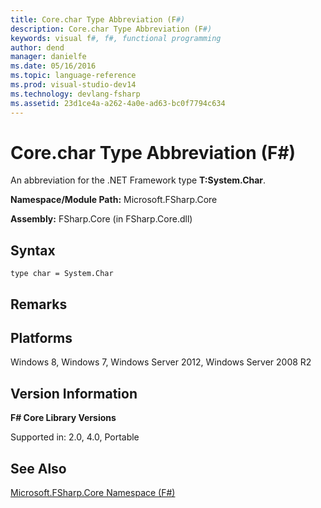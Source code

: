 ```yaml
---
title: Core.char Type Abbreviation (F#)
description: Core.char Type Abbreviation (F#)
keywords: visual f#, f#, functional programming
author: dend
manager: danielfe
ms.date: 05/16/2016
ms.topic: language-reference
ms.prod: visual-studio-dev14
ms.technology: devlang-fsharp
ms.assetid: 23d1ce4a-a262-4a0e-ad63-bc0f7794c634 
---
```


# Core.char Type Abbreviation (F#)

An abbreviation for the .NET Framework type **T:System.Char**.

**Namespace/Module Path:** Microsoft.FSharp.Core

**Assembly:** FSharp.Core (in FSharp.Core.dll)


## Syntax

```
type char = System.Char
```

## Remarks

## Platforms
Windows 8, Windows 7, Windows Server 2012, Windows Server 2008 R2


## Version Information
**F# Core Library Versions**

Supported in: 2.0, 4.0, Portable




## See Also
[Microsoft.FSharp.Core Namespace &#40;F&#35;&#41;](Microsoft.FSharp.Core-Namespace-%5BFSharp%5D.md)


